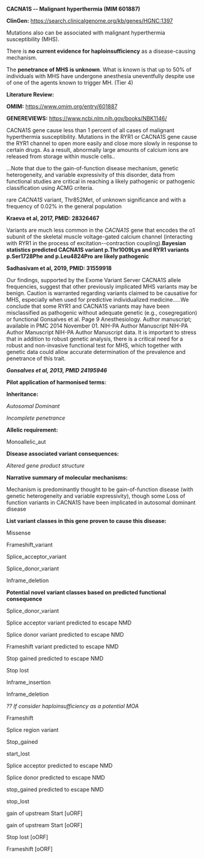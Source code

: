 **CACNA1S -- Malignant hyperthermia (MIM 601887)**

**ClinGen:** https://search.clinicalgenome.org/kb/genes/HGNC:1397

Mutations also can be associated with malignant hyperthermia
susceptibility (MHS).

There is **no current evidence for haploinsufficiency** as a
disease-causing mechanism.

The **penetrance of MHS is unknown**. What is known is that up to 50% of individuals with MHS have undergone anesthesia uneventfully despite use of one of the agents known to trigger MH. (Tier 4)

**Literature Review:**

**OMIM:** https://www.omim.org/entry/601887

**GENEREVIEWS:** https://www.ncbi.nlm.nih.gov/books/NBK1146/

CACNA1S gene cause less than 1 percent of all cases of malignant
hyperthermia susceptibility. Mutations in the RYR1 or CACNA1S gene cause
the RYR1 channel to open more easily and close more slowly in response
to certain drugs. As a result, abnormally large amounts of calcium ions
are released from storage within muscle cells..

...Note that due to the gain-of-function disease mechanism, genetic
heterogeneity, and variable expressivity of this disorder, data from
functional studies are critical in reaching a likely pathogenic or
pathogenic classification using ACMG criteria.

rare *CACNA1S* variant, Thr852Met, of unknown significance and with a
frequency of 0.02% in the general population

**Kraeva et al, 2017, PMID: 28326467**

Variants are much less common in the *CACNA1S* gene
that encodes the α1 subunit of the skeletal muscle voltage-gated calcium
channel (interacting with RYR1 in the process of excitation--contraction
coupling).**Bayesian statistics predicted CACNA1S variant p.Thr1009Lys
and RYR1 variants p.Ser1728Phe and p.Leu4824Pro are likely pathogenic**

**Sadhasivam et al, 2019, PMID: 31559918**

Our findings, supported by the Exome Variant Server CACNA1S allele
frequencies, suggest that other previously implicated MHS variants may
be benign. Caution is warranted regarding variants claimed to be
causative for MHS, especially when used for predictive individualized
medicine.....We conclude that some RYR1 and CACNA1S variants may have
been misclassified as pathogenic without adequate genetic (e.g.,
cosegregation) or functional Gonsalves et al. Page 9 Anesthesiology.
Author manuscript; available in PMC 2014 November 01. NIH-PA Author
Manuscript NIH-PA Author Manuscript NIH-PA Author Manuscript data. It is
important to stress that in addition to robust genetic analysis, there
is a critical need for a robust and non-invasive functional test for
MHS, which together with genetic data could allow accurate determination
of the prevalence and penetrance of this trait.

***Gonsalves et al, 2013, PMID 24195946***

**Pilot application of harmonised terms:**

**Inheritance:**

*Autosomal Dominant*

*Incomplete penetrance*

**Allelic requirement:**

Monoallelic_aut    

**Disease associated variant consequences:**

*Altered gene product structure*

**Narrative summary of molecular mechanisms:**

Mechanism is predominantly thought to be gain-of-function disease (with genetic heterogeneity and variable expressivity), though some Loss of function variants in CACNA1S have been implicated in autosomal dominant disease

**List variant classes in this gene proven to cause this disease:**

Missense

Frameshift_variant

Splice_acceptor_variant

Splice_donor_variant

Inframe_deletion

**Potential novel variant classes based on predicted functional
consequence**

Splice_donor_variant

Splice acceptor variant predicted to escape NMD

Splice donor variant predicted to escape NMD

Frameshift variant predicted to escape NMD

Stop gained predicted to escape NMD

Stop lost

Inframe_insertion

Inframe_deletion

*?? If consider haploinsufficiency as a potential MOA*

Frameshift

Splice region variant

Stop_gained

start_lost

Splice acceptor predicted to escape NMD

Splice donor predicted to escape NMD

stop_gained predicted to escape NMD

stop_lost

gain of upstream Start \[uORF\]

gain of upstream Start \[oORF\]

Stop lost \[oORF\]

Frameshift \[oORF\]
